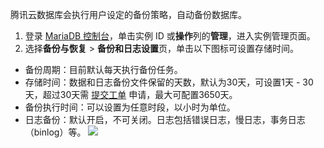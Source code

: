 
腾讯云数据库会执行用户设定的备份策略，自动备份数据库。

1. 登录 [MariaDB 控制台](https://console.cloud.tencent.com/mariadb)，单击实例 ID 或**操作**列的**管理**，进入实例管理页面。
2. 选择**备份与恢复** > **备份和日志设置**页，单击以下图标可设置存储时间。
 - 备份周期：目前默认每天执行备份任务。
 - 存储时间：数据和日志备份文件保留的天数，默认为30天，可设置1天 - 30天，超过30天需 [提交工单](https://console.cloud.tencent.com/workorder/category) 申请，最大可配置3650天。
 - 备份执行时间：可以设置为任意时段，以小时为单位。
 - 日志备份：默认开启，不可关闭。日志包括错误日志，慢日志，事务日志（binlog）等。
![](https://main.qcloudimg.com/raw/8421580e505e4cb07f221a241fd4f309.png)
